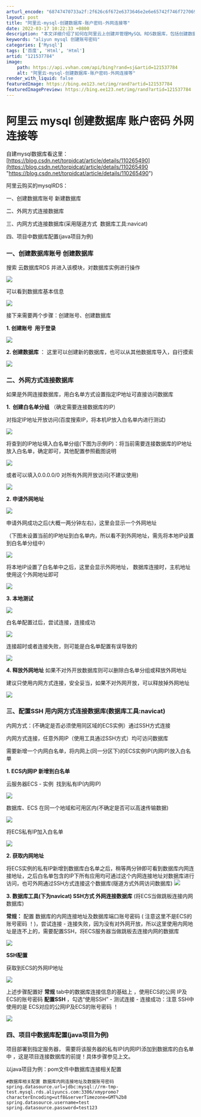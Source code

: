 ```yaml
---
arturl_encode: "68747470733a2f:2f626c6f672e6373646e2e6e65742f746f727069646361742f:61727469636c652f64657461696c732f313231353337373834"
layout: post
title: "阿里云-mysql-创建数据库-账户密码-外网连接等"
date: 2022-03-17 10:22:33 +0800
description: "本文详细介绍了如何在阿里云上创建并管理MySQL RDS数据库，包括创建数据库账号、设置内外网连接、"
keywords: "aliyun mysql 创建账号密码"
categories: ['Mysql']
tags: ['百度', 'Html', 'Html']
artid: "121537784"
image:
    path: https://api.vvhan.com/api/bing?rand=sj&artid=121537784
    alt: "阿里云-mysql-创建数据库-账户密码-外网连接等"
render_with_liquid: false
featuredImage: https://bing.ee123.net/img/rand?artid=121537784
featuredImagePreview: https://bing.ee123.net/img/rand?artid=121537784
---
```


# 阿里云 mysql 创建数据库 账户密码 外网连接等

自建mysql数据库看这里：
[https://blog.csdn.net/torpidcat/article/details/110265490](https://blog.csdn.net/torpidcat/article/details/110265490 "https://blog.csdn.net/torpidcat/article/details/110265490")

阿里云购买的mysqlRDS：

一、创建数据库账号 新建数据库

二、外网方式连接数据库

三、内网方式连接数据库(采用隧道方式  数据库工具:navicat)

四、项目中数据库配置(java项目为例)

### 一、创建数据库账号 创建数据库

搜索 云数据库RDS 并进入该模块，对数据库实例进行操作

![](https://i-blog.csdnimg.cn/blog_migrate/8b94e2aeb6edbe5bc000d2731ccdc822.png)

可以看到数据库基本信息

![](https://i-blog.csdnimg.cn/blog_migrate/1a394dde3ee561ee69a84fe66f63adb1.png)

接下来需要两个步骤：创建账号、创建数据库

**1. 创建账号  用于登录**

![](https://i-blog.csdnimg.cn/blog_migrate/ca9a835b6ec5ed9422b31456f3a24c68.png)

**2. 创建数据库**
： 这里可以创建新的数据库，也可以从其他数据库导入，自行摸索

![](https://i-blog.csdnimg.cn/blog_migrate/0b65b0206464fe2c1d398dfd991d9d35.png)

### 二、外网方式连接数据库

如果是外网连接数据库，用白名单方式设置指定IP地址可直接访问数据库

**1.  创建白名单分组**
（确定需要连接数据库的IP）

对指定IP地址开放访问(百度搜索IP，将本机IP放入白名单内进行测试)

![](https://i-blog.csdnimg.cn/blog_migrate/15019511f51eb63263a5c2ed489eee4b.png)

将查到的IP地址填入白名单分组(下图为示例IP)：将当前需要连接数据库的IP地址放入白名单，确定即可，其他配置参照截图说明

![](https://i-blog.csdnimg.cn/blog_migrate/65397801ef8aca8f22162685a3541984.png)

或者可以填入0.0.0.0/0 对所有外网开放访问(不建议使用)

![](https://i-blog.csdnimg.cn/blog_migrate/7a5975d3305f63398df422a626467014.png)

**2. 申请外网地址**

![](https://i-blog.csdnimg.cn/blog_migrate/9eb72c044571350da2cff3f089654e2b.png)

申请外网成功之后(大概一两分钟左右)，这里会显示一个外网地址

（下图未设置当前的IP地址到白名单内，所以看不到外网地址，需先将本地IP设置到白名单分组中）

![](https://i-blog.csdnimg.cn/blog_migrate/9878e864038cc88712804ab3287ce601.png)

将本地IP设置了白名单中之后，这里会显示外网地址， 数据库连接时，主机地址使用这个外网地址即可

![](https://i-blog.csdnimg.cn/blog_migrate/74b597a747fbd0716ca3ddd4276150d4.png)

**3. 本地测试**

![](https://i-blog.csdnimg.cn/blog_migrate/d6a7bec243953245424dd7fbf2253af0.png)

白名单配置过后，尝试连接，连接成功

![](https://i-blog.csdnimg.cn/blog_migrate/283da8bd441231e40a5ce8e17e981164.png)

连接超时或者连接失败，则可能是白名单配置有误导致的

![](https://i-blog.csdnimg.cn/blog_migrate/91134536b202b6b1669f18ad871bc48b.png)

**4. 释放外网地址**
如果不对外开放数据库则可以删除白名单分组或释放外网地址

建议只使用内网方式连接，安全妥当，如果不对外网开放，可以释放掉外网地址

![](https://i-blog.csdnimg.cn/blog_migrate/74b597a747fbd0716ca3ddd4276150d4.png)

### 三、配置SSH 用内网方式连接数据库(数据库工具:navicat)

内网方式：(不确定是否必须使用同区域的ECS实例）通过SSH方式连接

内网方式连接，任意外网IP（使用工具通过SSH方式）均可访问数据库

需要新增一个内网白名单，将内网上(同一分区下)的ECS实例IP(内网IP)放入白名单

**1. ECS内网IP 新增到白名单**

云服务器ECS - 实例  找到私有IP(内网IP)

![](https://i-blog.csdnimg.cn/blog_migrate/aba7c3003cdd008bee58f690c1f050cb.png)

数据库、ECS 在同一个地域和可用区内(不确定是否可以高速传输数据)

![](https://i-blog.csdnimg.cn/blog_migrate/d3a8f0bf319a740b323fe6ec62224ea6.png)

将ECS私有IP加入白名单

![](https://i-blog.csdnimg.cn/blog_migrate/e83f7fab33c09bf30ca44cf0c08dd0cf.png)

**2. 获取内网地址**

将ECS实例的私有IP新增到数据库白名单之后，稍等两分钟即可看到数据库内网连接地址，之后白名单包含的IP下所有应用均可通过这个内网连接地址对数据库进行访问，也可外网通过SSH方式连接这个数据库(隧道方式外网访问数据库)
![](https://i-blog.csdnimg.cn/blog_migrate/f9bbc390c44927517835e47ad1c4ce38.png)

**3. 数据库工具(下为navicat) SSH方式 外网连接数据库**
(将ECS当做跳板连接内网数据库)

**常规：**
配置
数据库的内网连接地址及数据库端口账号密码
(
注意这里不是ECS的账号密码
！)，尝试连接 - 连接失败，因为没有对外网开放，所以这里使用内网地址是连不上的，需要配置SSH，将ECS服务器当做跳板去连接内网的数据库

![](https://i-blog.csdnimg.cn/blog_migrate/b2264797c7fda9b987d8db201d683fde.png)

**SSH配置**

获取到ECS的外网IP地址

![](https://i-blog.csdnimg.cn/blog_migrate/d4be60c0fcdef6cb6a87f909f71d626f.png)

上述步骤配置好
**常规**
tab中的数据库连接信息的基础上
，使用ECS的公网 IP及ECS的账号密码
**配置SSH**
，勾选“使用SSH” - 测试连接 - 连接成功：注意 SSH中使用的是
ECS对应的公网IP及ECS的账号密码
！

![](https://i-blog.csdnimg.cn/blog_migrate/e7612c54e94d768a22bf0eb2758244b3.png)

### 四、项目中数据库配置(java项目为例)

项目部署到指定服务器，
需要将该服务器的私有IP(内网IP)添加到数据库的白名单中
，这是项目连接数据库的前提！具体步骤参见上文。

以java项目为例：pom文件中数据库连接相关配置

```
#数据库相关配置 数据库内网连接地址及数据账号密码
spring.datasource.url=jdbc:mysql://rm-tmp-test.mysql.rds.aliyuncs.com:3306/xmypromo?characterEncoding=utf8&serverTimezone=GMT%2b8
spring.datasource.username=test
spring.datasource.password=test123
```